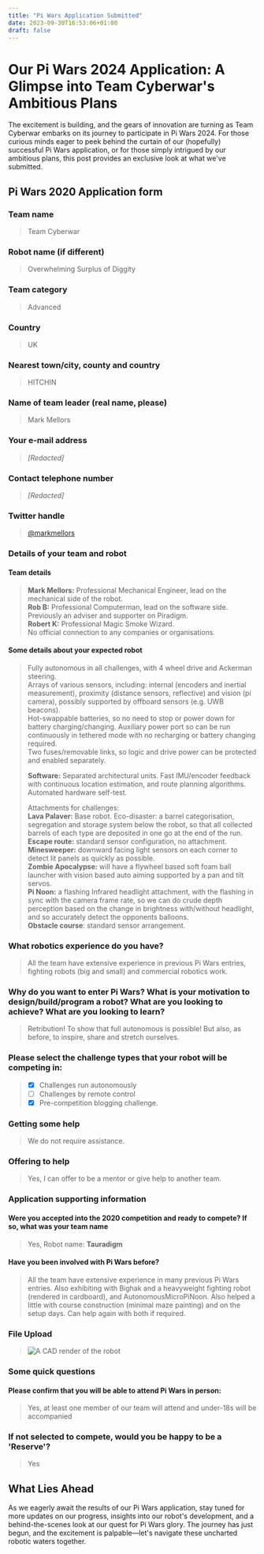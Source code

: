 ```yaml
---
title: "Pi Wars Application Submitted"
date: 2023-09-30T16:53:06+01:00
draft: false
---
```


# Our Pi Wars 2024 Application: A Glimpse into Team Cyberwar's Ambitious Plans #

The excitement is building, and the gears of innovation are turning as Team Cyberwar embarks on its journey to participate in Pi Wars 2024. For those curious minds eager to peek behind the curtain of our (hopefully) successful Pi Wars application, or for those simply intrigued by our ambitious plans, this post provides an exclusive look at what we've submitted.


## Pi Wars 2020 Application form

### **Team name**  
> Team Cyberwar

### Robot name (if different)  
> Overwhelming Surplus of Diggity

### Team category
> Advanced

### Country
> UK

### Nearest town/city, county and country
> HITCHIN

### Name of team leader (real name, please)
> Mark Mellors

### Your e-mail address
> _[Redacted]_

### Contact telephone number
> _[Redacted]_

### Twitter handle
> [@markmellors](https://twitter.com/markmellors)

### Details of your team and robot  

#### Team details
> **Mark Mellors:** Professional Mechanical Engineer, lead on the mechanical side of the robot.  
**Rob B:** Professional Computerman, lead on the software side. Previously an adviser and supporter on Piradigm.  
**Robert K:** Professional Magic Smoke Wizard.  
No official connection to any companies or organisations.

#### Some details about your expected robot
> Fully autonomous in all challenges, with 4 wheel drive and Ackerman steering.  
> Arrays of various sensors, including: internal (encoders and inertial measurement), proximity (distance sensors, reflective) and vision (pi camera), possibly supported by offboard sensors (e.g. UWB beacons).  
> Hot-swappable batteries, so no need to stop or power down for battery charging/changing. Auxiliary power port so can be run continuously in tethered mode with no recharging or battery changing required.  
> Two fuses/removable links, so logic and drive power can be protected and enabled separately.
>
> **Software:** Separated architectural units. Fast IMU/encoder feedback with continuous location estimation, and route planning algorithms. Automated hardware self-test.   
>
> Attachments for challenges:  
> **Lava Palaver:** Base robot. Eco-disaster: a barrel categorisation, segregation and storage system below the robot, so that all collected barrels of each type are deposited in one go at the end of the run.  
> **Escape route:** standard sensor configuration, no attachment.  
> **Minesweeper:** downward facing light sensors on each corner to detect lit panels as quickly as possible.  
> **Zombie Apocalypse:** will have a flywheel based soft foam ball launcher with vision based auto aiming supported by a pan and tilt servos.  
> **Pi Noon:** a flashing Infrared headlight attachment, with the flashing in sync with the camera frame rate, so we can do crude depth perception based on the change in brightness with/without headlight, and so accurately detect the opponents balloons.  
> **Obstacle course**: standard sensor arrangement.


### What robotics experience do you have?
> All the team have extensive experience in previous Pi Wars entries, fighting robots (big and small) and commercial robotics work.

### Why do you want to enter Pi Wars? What is your motivation to design/build/program a robot? What are you looking to achieve? What are you looking to learn?
> Retribution! To show that full autonomous is possible! But also, as before, to inspire, share and stretch ourselves.

### Please select the challenge types that your robot will be competing in:
> - [X] Challenges run autonomously  
> - [ ] Challenges by remote control  
> - [X] Pre-competition blogging challenge.  

### Getting some help
> We do not require assistance.

### Offering to help
> Yes, I can offer to be a mentor or give help to another team.


### Application supporting information  

#### Were you accepted into the 2020 competition and ready to compete? If so, what was your team name
> Yes, Robot name: **Tauradigm**

#### Have you been involved with Pi Wars before?
> All the team have extensive experience in many previous Pi Wars entries. Also exhibiting with Bighak and a heavyweight fighting robot (rendered in cardboard), and AutonomousMicroPiNoon. Also helped a little with course construction (minimal maze painting) and on the setup days. Can help again with both if required.

### File Upload
> ![A CAD render of the robot](application_render.png "Application Render")

### Some quick questions  

#### Please confirm that you will be able to attend Pi Wars in person:
> Yes, at least one member of our team will attend and under-18s will be accompanied

### If not selected to compete, would you be happy to be a 'Reserve'?
> Yes

## What Lies Ahead ##

As we eagerly await the results of our Pi Wars application, stay tuned for more updates on our progress, insights into our robot's development, and a behind-the-scenes look at our quest for Pi Wars glory. The journey has just begun, and the excitement is palpable—let's navigate these uncharted robotic waters together.
